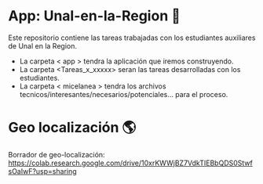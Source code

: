 # App: Unal-en-la-Region :wave:
Este repositorio contiene las tareas trabajadas con los estudiantes auxiliares de Unal en la Region. 
  * La carpeta < app > tendra la aplicación que iremos construyendo.
  * La carpeta <Tareas_x_xxxxx> seran las tareas desarrolladas con los estudiantes.
  * La carpeta < micelanea > tendra los archivos tecnicos/interesantes/necesarios/potenciales... para el proceso.

# Geo localización :earth_americas:
Borrador de geo-localización:
https://colab.research.google.com/drive/10xrKWWjBZ7VdkTIEBbQDS0StwfsOaIwF?usp=sharing

